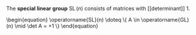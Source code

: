 The **special linear group** $\operatorname{SL}(n)$ consists of matrices with [[determinant]] 1.

\begin{equation}
\operatorname{SL}(n) \doteq \\{ A \in \operatorname{GL}(n) \mid \det A = +1 \\}
\end{equation}